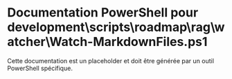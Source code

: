 # Documentation PowerShell pour development\scripts\roadmap\rag\watcher\Watch-MarkdownFiles.ps1

Cette documentation est un placeholder et doit être générée par un outil PowerShell spécifique.
